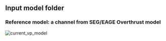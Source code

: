 ## Input model folder

### Reference model: a channel from SEG/EAGE Overthrust model

![current_vp_model](https://github.com/phbastosa/SeisFAT3D/assets/44127778/4496ec6b-41a3-4933-9b4a-4d26f2b34592)
